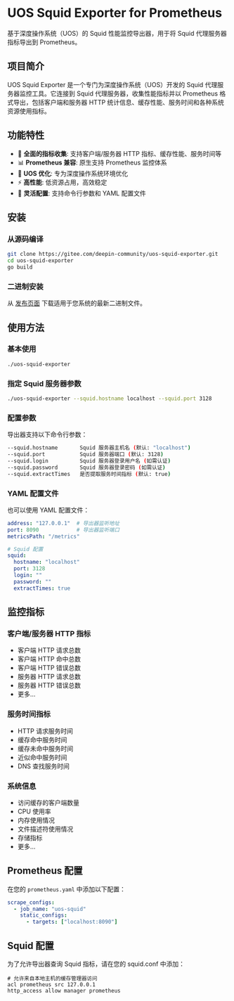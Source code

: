 # UOS Squid Exporter for Prometheus

基于深度操作系统（UOS）的 Squid 性能监控导出器，用于将 Squid 代理服务器指标导出到 Prometheus。

## 项目简介

UOS Squid Exporter 是一个专门为深度操作系统（UOS）开发的 Squid 代理服务器监控工具。它连接到 Squid 代理服务器，收集性能指标并以 Prometheus 格式导出，包括客户端和服务器 HTTP 统计信息、缓存性能、服务时间和各种系统资源使用指标。

## 功能特性

- 🚀 **全面的指标收集**: 支持客户端/服务器 HTTP 指标、缓存性能、服务时间等
- 📊 **Prometheus 兼容**: 原生支持 Prometheus 监控体系
- 🎯 **UOS 优化**: 专为深度操作系统环境优化
- ⚡ **高性能**: 低资源占用，高效稳定
- 🔧 **灵活配置**: 支持命令行参数和 YAML 配置文件

## 安装

### 从源码编译

```bash
git clone https://gitee.com/deepin-community/uos-squid-exporter.git
cd uos-squid-exporter
go build
```

### 二进制安装

从 [发布页面](https://gitee.com/deepin-community/uos-squid-exporter/releases) 下载适用于您系统的最新二进制文件。

## 使用方法

### 基本使用

```bash
./uos-squid-exporter
```

### 指定 Squid 服务器参数

```bash
./uos-squid-exporter --squid.hostname localhost --squid.port 3128
```

### 配置参数

导出器支持以下命令行参数：

```bash
--squid.hostname       Squid 服务器主机名 (默认: "localhost")
--squid.port           Squid 服务器端口 (默认: 3128)
--squid.login          Squid 服务器登录用户名 (如需认证)
--squid.password       Squid 服务器登录密码 (如需认证)
--squid.extractTimes   是否提取服务时间指标 (默认: true)
```

### YAML 配置文件

也可以使用 YAML 配置文件：

```yaml
address: "127.0.0.1"  # 导出器监听地址
port: 8090            # 导出器监听端口
metricsPath: "/metrics"

# Squid 配置
squid:
  hostname: "localhost"
  port: 3128
  login: ""
  password: ""
  extractTimes: true
```

## 监控指标

### 客户端/服务器 HTTP 指标

- 客户端 HTTP 请求总数
- 客户端 HTTP 命中总数
- 客户端 HTTP 错误总数
- 服务器 HTTP 请求总数
- 服务器 HTTP 错误总数
- 更多...

### 服务时间指标

- HTTP 请求服务时间
- 缓存命中服务时间
- 缓存未命中服务时间
- 近似命中服务时间
- DNS 查找服务时间

### 系统信息

- 访问缓存的客户端数量
- CPU 使用率
- 内存使用情况
- 文件描述符使用情况
- 存储指标
- 更多...

## Prometheus 配置

在您的 `prometheus.yaml` 中添加以下配置：

```yaml
scrape_configs:
  - job_name: "uos-squid"
    static_configs:
      - targets: ["localhost:8090"]
```

## Squid 配置

为了允许导出器查询 Squid 指标，请在您的 squid.conf 中添加：

```
# 允许来自本地主机的缓存管理器访问
acl prometheus src 127.0.0.1
http_access allow manager prometheus
```

